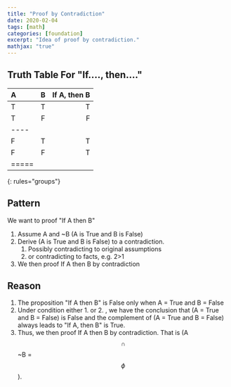 ```yaml
---
title: "Proof by Contradiction"
date: 2020-02-04
tags: [math]
categories: [foundation]
excerpt: "Idea of proof by contradiction."
mathjax: "true"
---
```



## Truth Table For "If...., then...."

| A | B | If A, then B |
|:--------|:-------:|--------:|
| T   | T   | T   |
| T   | F   | F   |
|----
| F   | T   | T   |
| F   | F   | T   |
|=====
{: rules="groups"}


## Pattern

We want to proof "If A then B"

1. Assume A and ~B (A is True and B is False)
2. Derive (A is True and B is False) to a contradiction.
    1. Possibly contradicting to original assumptions
    2. or contradicting to facts, e.g. 2>1
3. We then proof If A then B by contradiction


## Reason

1. The proposition "If A then B" is False only when A = True and B = False
2. Under condition either 1. or 2. , we have the conclusion that  (A = True and B = False) is False and the complement of (A = True and B = False) always leads to "If A, then B" is True.
3. Thus, we then proof If A then B by contradiction. That is (A $$\cap$$ ~B = $$\phi$$ ).